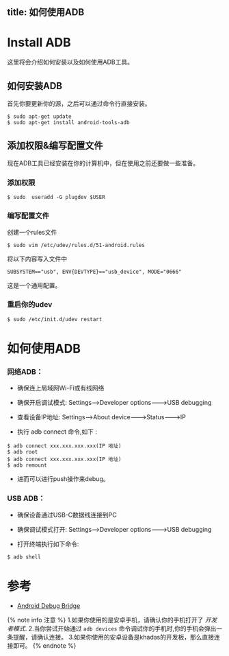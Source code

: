 title: 如何使用ADB
---

# Install ADB

这里将会介绍如何安装以及如何使用ADB工具。

## 如何安装ADB

首先你要更新你的源，之后可以通过命令行直接安装。

```shell
$ sudo apt-get update
$ sudo apt-get install android-tools-adb
```

## 添加权限&编写配置文件

现在ADB工具已经安装在你的计算机中，但在使用之前还要做一些准备。

### 添加权限

```shell
$ sudo  useradd -G plugdev $USER
```

### 编写配置文件

创建一个rules文件

```shell
$ sudo vim /etc/udev/rules.d/51-android.rules
```

将以下内容写入文件中

```shell
SUBSYSTEM=="usb", ENV{DEVTYPE}=="usb_device", MODE="0666"
```

这是一个通用配置。

### 重启你的udev

```shell
$ sudo /etc/init.d/udev restart
```

# 如何使用ADB

### 网络ADB：

* 确保连上局域网Wi-Fi或有线网络

* 确保开启调试模式: Settings-->Developer options--->USB debugging

* 查看设备IP地址: Settings-->About device--->Status--->IP

* 执行 adb connect 命令,如下 :

```shell
$ adb connect xxx.xxx.xxx.xxx(IP 地址)
$ adb root
$ adb connect xxx.xxx.xxx.xxx(IP 地址)
$ adb remount
```

* 进而可以进行push操作来debug。

### USB ADB：

* 确保设备通过USB-C数据线连接到PC

* 确保调试模式打开: Settings-->Developer options--->USB debugging

* 打开终端执行如下命令:

```shell
$ adb shell
```

# 参考

* [Android Debug Bridge](https://developer.android.com/studio/command-line/adb.html)

{% note info 注意 %}
1.如果你使用的是安卓手机，请确认你的手机打开了 *开发者模式*.
2.当你尝试开始通过  `adb devices` 命令调试你的手机时,你的手机会弹出一条提醒，请确认连接。
3.如果你使用的安卓设备是khadas的开发板，那么直接连接即可。
{% endnote %}

